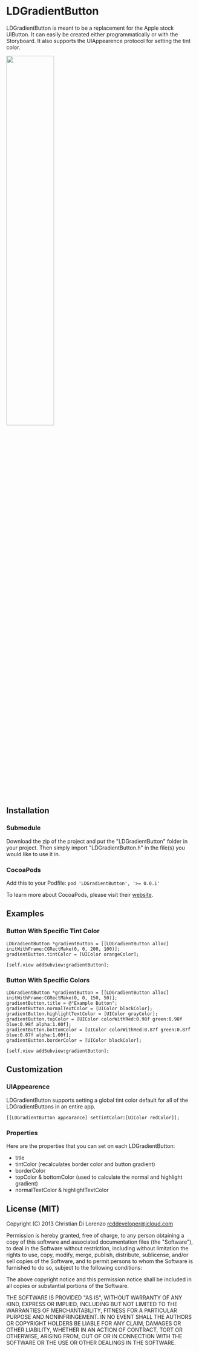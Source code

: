 # LDGradientButton

LDGradientButton is meant to be a replacement for the Apple stock UIButton. It can easily be created either programmatically or with the Storyboard. It also supports the UIAppearence protocol for setting the tint color.

<img src="https://dl.dropbox.com/u/20180054/Github%20Resources/screenshot1.png" height="50%"/>

## Installation

### Submodule
Download the zip of the project and put the "LDGradientButton" folder in your project. Then simply import "LDGradientButton.h" in the file(s) you would like to use it in.

### CocoaPods
Add this to your Podfile: ```pod 'LDGradientButton', '>= 0.0.1'```

To learn more about CocoaPods, please visit their [website](http://cocoapods.org).

## Examples

### Button With Specific Tint Color
```objc
LDGradientButton *gradientButton = [[LDGradientButton alloc] initWithFrame:CGRectMake(0, 0, 200, 100)];
gradientButton.tintColor = [UIColor orangeColor];

[self.view addSubview:gradientButton];
```

### Button With Specific Colors
```objc
LDGradientButton *gradientButton = [[LDGradientButton alloc] initWithFrame:CGRectMake(0, 0, 150, 50)];
gradientButton.title = @"Example Button";
gradientButton.normalTextColor = [UIColor blackColor];
gradientButton.highlightTextColor = [UIColor grayColor];
gradientButton.topColor = [UIColor colorWithRed:0.98f green:0.98f blue:0.98f alpha:1.00f];
gradientButton.bottomColor = [UIColor colorWithRed:0.87f green:0.87f blue:0.87f alpha:1.00f];
gradientButton.borderColor = [UIColor blackColor];
    
[self.view addSubview:gradientButton];
```

## Customization
### UIAppearence
LDGradientButton supports setting a global tint color default for all of the LDGradientButtons in an entire app.
```objc
[[LDGradientButton appearance] setTintColor:[UIColor redColor]];
```

### Properties
Here are the properties that you can set on each LDGradientButton:

* title
* tintColor (recalculates border color and button gradient)
* borderColor
* topColor & bottomColor (used to calculate the normal and highlight gradient)
* normalTextColor & highlightTextColor

## License (MIT)

Copyright (C) 2013 Christian Di Lorenzo <rcddeveloper@icloud.com>

Permission is hereby granted, free of charge, to any person obtaining a copy of this software and associated documentation files (the "Software"), to deal in the Software without restriction, including without limitation the rights to use, copy, modify, merge, publish, distribute, sublicense, and/or sell copies of the Software, and to permit persons to whom the Software is furnished to do so, subject to the following conditions:

The above copyright notice and this permission notice shall be included in all copies or substantial portions of the Software.

THE SOFTWARE IS PROVIDED "AS IS", WITHOUT WARRANTY OF ANY KIND, EXPRESS OR IMPLIED, INCLUDING BUT NOT LIMITED TO THE WARRANTIES OF MERCHANTABILITY, FITNESS FOR A PARTICULAR PURPOSE AND NONINFRINGEMENT. IN NO EVENT SHALL THE AUTHORS OR COPYRIGHT HOLDERS BE LIABLE FOR ANY CLAIM, DAMAGES OR OTHER LIABILITY, WHETHER IN AN ACTION OF CONTRACT, TORT OR OTHERWISE, ARISING FROM, OUT OF OR IN CONNECTION WITH THE SOFTWARE OR THE USE OR OTHER DEALINGS IN THE SOFTWARE.
